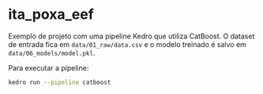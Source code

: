 # ita_poxa_eef

Exemplo de projeto com uma pipeline Kedro que utiliza CatBoost. O dataset de entrada fica em `data/01_raw/data.csv` e o modelo treinado é salvo em `data/06_models/model.pkl`.

Para executar a pipeline:

```bash
kedro run --pipeline catboost
```
